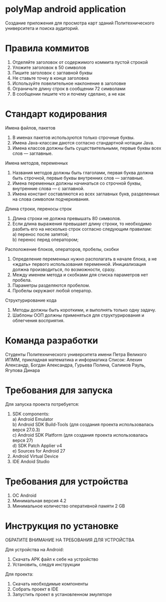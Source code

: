 polyMap android application
=============================

Создание приложения для просмотра карт зданий Политехнического университета и поиска аудиторий.

Правила коммитов
=============================
1) Отделяйте заголовок от содержимого коммита пустой строкой
2) Уложите заголовок в 50 символов
3) Пишите заголовок с заглавной буквы
4) Не ставьте точку в конце заголовка
5) Используйте повелительное наклонение в заголовке
6) Ограничьте длину строк в сообщении 72 символами
7) В сообщении пишите что и почему сделано, а не как

Стандарт кодирования
=============================
Имена файлов, пакетов   
  1) В именах пакетов используются только строчные буквы.  
  2) Имена Java-классам даются согласно стандартной нотации Java. 
  3) Имена классов должны быть существительными, первые буквы всех слов — заглавные.    
  
Имена методов, переменных  
  1) Названия методов должны быть глаголами, первая буква должна быть строчной, первые буквы внутренних слов — заглавные.  
  2) Имена переменных должны начинаться со строчной буквы, внутренние слова — с заглавной.   
  3) Имена констант составляются из всех заглавных букв, разделенных на слова символом подчеркивания.    

Длина строки, переносы строк     
  1) Длина строки не должна превышать 80 символов.   
  2) Если длина выражения превышает длину строки, то необходимо разбить его на несколько строк согласно следующим правилам:    
    а) перенос после запятой;    
    b) перенос перед оператором;   
    
Расположение блоков, операторов, пробелы, скобки    
  1) Определение переменных нужно располагать в начале блока, а не «ждать» первого использования переменной. Инициализация должна        производиться, по возможности, сразу.   
  2) Между именем метода и скобками для списка параметров нет пробела.   
  3) Параметры разделяются пробелом.   
  4) Пробелы окружают любой оператор.  
  
Структурирование кода   
  1) Методы должны быть короткими, и выполнять только одну задачу.   
  2) Шаблоны ООП должны применяться для структурирования и облегчения восприятия.

Команда разработки
=============================
Студенты Политехнического университета имени Петра Великого
ИПММ, прикладная математика и информатика
Список: Алехин Александр, Богдан Александра, Гурьева Полина, Салимов Рауль, Ягупова Динара

Требования для запуска
=============================
Для запуска проекта потребуется:
1) SDK components:  
  a) Android Emulator   
  b) Android SDK Build-Tools (для создания проекта использовалась верся 27.0.3)   
  c) Android SDK Platform (для создания проекта использовалась верся 27)    
  d) SDK Patch Applier v4   
  e) Sources for Android 27   
2) Android Virtual Device
3) IDE Andoid Studio

Требования для устройства
=============================
1) OC Android
2) Минимальная версия 4.2
3) Минимальное количество оперативной памяти 2 GB

Инструкция по установке
=============================
ОБРАТИТЕ ВНИМАНИЕ НА ТРЕБОВАНИЯ ДЛЯ УСТРОЙСТВА

Для устройства на Android:
1) Скачать APK файл к себе на устройство
2) Установить, следуя инструкции

Для проекта:
1) Скачать необходимые компоненты
2) Собрать проект в IDE
3) Запустить проект в установленном эмуляторе

